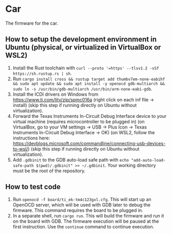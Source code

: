 # Car

The firmware for the car.

## How to setup the development environment in Ubuntu (physical, or virtualized in VirtualBox or WSL2)
1. Install the Rust toolchain with `curl --proto '=https' --tlsv1.2 -sSf https://sh.rustup.rs | sh`.
2. Run `cargo install cross && rustup target add thumbv7em-none-eabihf && sudo apt update && sudo apt install -y openocd gdb-multiarch && sudo ln -s /usr/bin/gdb-multiarch /usr/bin/arm-none-eabi-gdb`.
3. Install the ICDI drivers on Windows from https://www.ti.com/litv/zip/spmc016a (right click on each inf file -> install) (skip this step if running directly on Ubuntu without virtualization).
4. Forward the Texas Instruments In-Circuit Debug Interface device to your virtual machine (requires microcontroller to be plugged in) (on VirtualBox, go to your VM settings -> USB -> Plus Icon -> Texas Instruments In-Circuit Debug Interface -> OK) (on WSL2, follow the instructions here: https://devblogs.microsoft.com/commandline/connecting-usb-devices-to-wsl/) (skip this step if running directly on Ubuntu without virtualization).
5. Add `.gdbinit` to the GDB auto-load safe path with `echo "add-auto-load-safe-path $(pwd)/.gdbinit" >> ~/.gdbinit`. Your working directory must be the root of the repository.

## How to test code
1. Run `openocd -f board/ti_ek-tm4c123gxl.cfg`. This will start up an OpenOCD server, which will be used with GDB later to debug the firmware. This command requires the board to be plugged in.
2. In a separate shell, run `cargo run`. This will build the firmware and run it on the board with GDB. The firmware execution will be paused at the first instruction. Use the `continue` command to continue execution.
